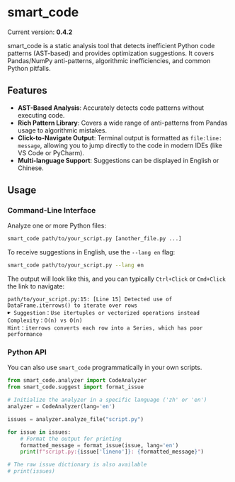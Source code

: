 # smart_code

Current version: **0.4.2**

smart_code is a static analysis tool that detects inefficient Python code patterns (AST-based) and provides optimization suggestions. It covers Pandas/NumPy anti-patterns, algorithmic inefficiencies, and common Python pitfalls.

## Features

- **AST-Based Analysis**: Accurately detects code patterns without executing code.
- **Rich Pattern Library**: Covers a wide range of anti-patterns from Pandas usage to algorithmic mistakes.
- **Click-to-Navigate Output**: Terminal output is formatted as `file:line: message`, allowing you to jump directly to the code in modern IDEs (like VS Code or PyCharm).
- **Multi-language Support**: Suggestions can be displayed in English or Chinese.

## Usage

### Command-Line Interface

Analyze one or more Python files:
```bash
smart_code path/to/your_script.py [another_file.py ...]
```

To receive suggestions in English, use the `--lang en` flag:
```bash
smart_code path/to/your_script.py --lang en
```

The output will look like this, and you can typically `Ctrl+Click` or `Cmd+Click` the link to navigate:
```
path/to/your_script.py:15: [Line 15] Detected use of DataFrame.iterrows() to iterate over rows
☛ Suggestion：Use itertuples or vectorized operations instead
Complexity：O(n) vs O(n)
Hint：iterrows converts each row into a Series, which has poor performance
```

### Python API

You can also use `smart_code` programmatically in your own scripts.

```python
from smart_code.analyzer import CodeAnalyzer
from smart_code.suggest import format_issue

# Initialize the analyzer in a specific language ('zh' or 'en')
analyzer = CodeAnalyzer(lang='en')

issues = analyzer.analyze_file("script.py")

for issue in issues:
    # Format the output for printing
    formatted_message = format_issue(issue, lang='en')
    print(f"script.py:{issue['lineno']}: {formatted_message}")

# The raw issue dictionary is also available
# print(issues)
```
